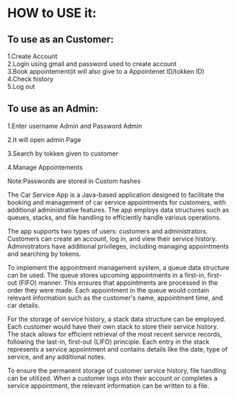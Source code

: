 <h1>HOW to USE it:</h1>

<h2>To use as an Customer:</h2>

1.Create Account<br>
2.Login using gmail and password used to create account <br>
3.Book appointement(it will also give to a Appointenet ID/tokken ID)<br>
4.Check history<br>
5.Log out<br>

<h2>To use as an Admin:</h2>

1.Enter username Admin and Password Admin

2.It will open admin Page

3.Search by tokken given to customer

4.Manage Appointements


Note:Passwords are stored in Custom hashes

The Car Service App is a Java-based application designed to facilitate the booking and management of car service appointments for customers, with additional administrative features. The app employs data structures such as queues, stacks, and file handling to efficiently handle various operations.

The app supports two types of users: customers and administrators. Customers can create an account, log in, and view their service history. Administrators have additional privileges, including managing appointments and searching by tokens.

To implement the appointment management system, a queue data structure can be used. The queue stores upcoming appointments in a first-in, first-out (FIFO) manner. This ensures that appointments are processed in the order they were made. Each appointment in the queue would contain relevant information such as the customer's name, appointment time, and car details.

For the storage of service history, a stack data structure can be employed. Each customer would have their own stack to store their service history. The stack allows for efficient retrieval of the most recent service records, following the last-in, first-out (LIFO) principle. Each entry in the stack represents a service appointment and contains details like the date, type of service, and any additional notes.

To ensure the permanent storage of customer service history, file handling can be utilized. When a customer logs into their account or completes a service appointment, the relevant information can be written to a file. 
